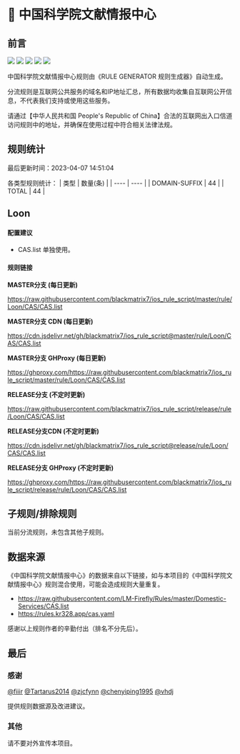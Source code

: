 # 🧸 中国科学院文献情报中心

## 前言

![](https://shields.io/badge/-移除重复规则-ff69b4) ![](https://shields.io/badge/-DOMAIN与DOMAIN--SUFFIX合并-green) ![](https://shields.io/badge/-DOMAIN--SUFFIX间合并-critical) ![](https://shields.io/badge/-DOMAIN--SUFFIX与DOMAIN--KEYWORD合并-blue) ![](https://shields.io/badge/-IP--CIDR(6)合并-blueviolet) 

中国科学院文献情报中心规则由《RULE GENERATOR 规则生成器》自动生成。

分流规则是互联网公共服务的域名和IP地址汇总，所有数据均收集自互联网公开信息，不代表我们支持或使用这些服务。

请通过【中华人民共和国 People's Republic of China】合法的互联网出入口信道访问规则中的地址，并确保在使用过程中符合相关法律法规。

## 规则统计

最后更新时间：2023-04-07 14:51:04

各类型规则统计：
| 类型 | 数量(条)  | 
| ---- | ----  |
| DOMAIN-SUFFIX | 44  | 
| TOTAL | 44  | 


## Loon 

#### 配置建议
- CAS.list 单独使用。

#### 规则链接
**MASTER分支 (每日更新)**

https://raw.githubusercontent.com/blackmatrix7/ios_rule_script/master/rule/Loon/CAS/CAS.list

**MASTER分支 CDN (每日更新)**

https://cdn.jsdelivr.net/gh/blackmatrix7/ios_rule_script@master/rule/Loon/CAS/CAS.list

**MASTER分支 GHProxy (每日更新)**

https://ghproxy.com/https://raw.githubusercontent.com/blackmatrix7/ios_rule_script/master/rule/Loon/CAS/CAS.list

**RELEASE分支 (不定时更新)**

https://raw.githubusercontent.com/blackmatrix7/ios_rule_script/release/rule/Loon/CAS/CAS.list

**RELEASE分支CDN (不定时更新)**

https://cdn.jsdelivr.net/gh/blackmatrix7/ios_rule_script@release/rule/Loon/CAS/CAS.list

**RELEASE分支 GHProxy (不定时更新)**

https://ghproxy.com/https://raw.githubusercontent.com/blackmatrix7/ios_rule_script/release/rule/Loon/CAS/CAS.list

## 子规则/排除规则


当前分流规则，未包含其他子规则。

## 数据来源

《中国科学院文献情报中心》的数据来自以下链接，如与本项目的《中国科学院文献情报中心》规则混合使用，可能会造成规则大量重复。

- https://raw.githubusercontent.com/LM-Firefly/Rules/master/Domestic-Services/CAS.list
- https://rules.kr328.app/cas.yaml


感谢以上规则作者的辛勤付出（排名不分先后）。

## 最后

### 感谢

[@fiiir](https://github.com/fiiir) [@Tartarus2014](https://github.com/Tartarus2014) [@zjcfynn](https://github.com/zjcfynn) [@chenyiping1995](https://github.com/chenyiping1995) [@vhdj](https://github.com/vhdj)

提供规则数据源及改进建议。

### 其他

请不要对外宣传本项目。
